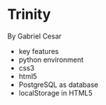 Trinity
====

By Gabriel Cesar

* key features
* python environment
* css3
* html5
* PostgreSQL as database
* localStorage in HTML5

